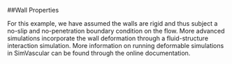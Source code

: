 ##Wall Properties

For this example, we have assumed the walls are rigid and thus subject a no-slip and no-penetration boundary condition on the flow. More advanced simulations incorporate the wall deformation through a fluid-structure interaction simulation. More information on running deformable simulations in SimVascular can be found through the online documentation.
